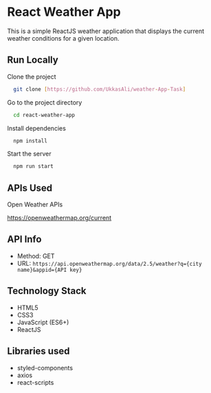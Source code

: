 
# React Weather App
This is a simple ReactJS weather application that displays the current weather conditions for a given location.




## Run Locally

Clone the project

```bash
  git clone [https://github.com/UkkasAli/weather-App-Task]
```

Go to the project directory

```bash
  cd react-weather-app
```

Install dependencies

```bash
  npm install
```

Start the server

```bash
  npm run start
```


## APIs Used

Open Weather APIs

https://openweathermap.org/current
## API Info

- Method: GET
- URL: `https://api.openweathermap.org/data/2.5/weather?q={city name}&appid={API key}`
## Technology Stack

- HTML5
- CSS3
- JavaScript (ES6+)
- ReactJS
## Libraries used

- styled-components
- axios
- react-scripts

